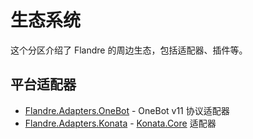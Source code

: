 # 生态系统

这个分区介绍了 Flandre 的周边生态，包括适配器、插件等。

## 平台适配器
- [Flandre.Adapters.OneBot](./adapters/onebot.md) - OneBot v11 协议适配器
- [Flandre.Adapters.Konata](./adapters/konata.md) - [Konata.Core](https://github.com/KonataDev/Konata.Core) 适配器
